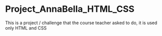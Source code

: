 # Project_AnnaBella_HTML_CSS
This is a project / challenge that the course teacher asked to do, it is used only HTML and CSS
